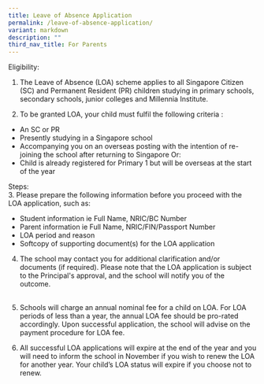 ```yaml
---
title: Leave of Absence Application
permalink: /leave-of-absence-application/
variant: markdown
description: ""
third_nav_title: For Parents
---
```


Eligibility:   
1. The Leave of Absence (LOA) scheme applies to all Singapore Citizen (SC) and Permanent Resident (PR) children studying in primary schools, secondary schools, junior colleges and Millennia Institute. 

2. To be granted LOA, your child must fulfil the following criteria :  
* An SC or PR 
* Presently studying in a Singapore school  
* Accompanying you on an overseas posting with the intention of re-joining the school after returning to Singapore Or:  
* Child is already registered for Primary 1 but will be overseas at the start of the year    

Steps:   
3. Please prepare the following information before you proceed with the LOA application, such as:  
* Student information ie Full Name, NRIC/BC Number  
* Parent information ie Full Name, NRIC/FIN/Passport Number  
* LOA period and reason  
* Softcopy of supporting document(s) for the LOA application   

4. The school may contact you for additional clarification and/or documents (if required). Please note that the LOA application is subject to the Principal's approval, and the school will notify you of the outcome. <br><br>


5. Schools will charge an annual nominal fee for a child on LOA. For LOA periods of less than a year, the annual LOA fee should be pro-rated accordingly. Upon successful application, the school will advise on the payment procedure for LOA fee.   

6.	All successful LOA applications will expire at the end of the year and you will need to inform the school in November if you wish to renew the LOA for another year. Your child’s LOA status will expire if you choose not to renew.
